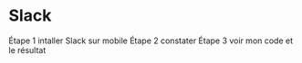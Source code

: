# Slack

Étape 1 intaller Slack sur mobile
Étape 2 constater
Étape 3 voir mon code et le résultat





